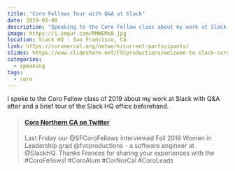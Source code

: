 ```yaml
---
title: "Coro Fellows Tour with Q&A at Slack"
date: 2019-03-08
description: "Speaking to the Coro Fellow class about my work at Slack."
image: https://i.imgur.com/RMWEMiB.jpg
location: Slack HQ - San Francisco, CA
link: https://coronorcal.org/network/current-participants/
slides: https://www.slideshare.net/FVCproductions/welcome-to-slack-coro-fellows
categories:
  - speaking
tags:
  - coro
---
```


I spoke to the Coro Fellow class of 2019 about my work at Slack with Q&A after and a brief tour of the Slack HQ office beforehand.

<blockquote class="embedly-card"><h4><a href="https://twitter.com/CoroNorCal/status/1105563707365457920">Coro Northern CA on Twitter</a></h4><p>Last Friday our @SFCoroFellows interviewed Fall 2018 Women in Leadership grad @fvcproductions - a software engineer at @SlackHQ. Thanks Frances for sharing your experiences with the #CoroFellows! #CoroAlum #CorNorCal #CoroLeads</p></blockquote>
<script async src="//cdn.embedly.com/widgets/platform.js" charset="UTF-8"></script>
